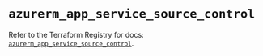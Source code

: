 # `azurerm_app_service_source_control`

Refer to the Terraform Registry for docs: [`azurerm_app_service_source_control`](https://registry.terraform.io/providers/hashicorp/azurerm/4.9.0/docs/resources/app_service_source_control).
